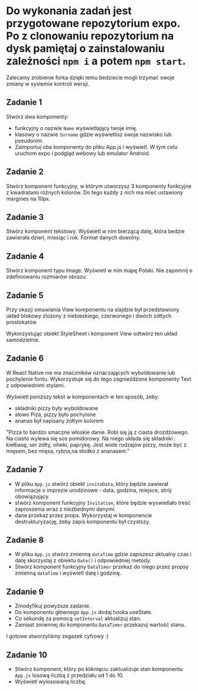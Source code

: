 # Do wykonania zadań jest przygotowane repozytorium expo. Po z clonowaniu repozytorium na dysk pamiętaj o zainstalowaniu zależności `npm i` a potem `npm start`.

Zalecamy zrobienie forka dzięki temu bedziecie mogli trzymać swoje zmiany w systemie kontroli wersji.

## Zadanie 1 

Stwórz dwa komponenty:

- funkcyjny o nazwie `Name` wyświetlający twoje imię.
- klasowy o nazwie `Surname` gdzie wyświetlisz swoje nazwisko lub pseudonim.
- Zaimportuj oba komponenty do pliku App.js i wyświetl. W tym celu uruchom expo i podgląd webowy lub emulator Android.

## Zadanie 2

Stwórz komponent funkcyjny, w którym utworzysz 3 komponenty funkcyjne z kwadratami różnych kolorów. Do tego każdy z nich ma mieć ustawiony margines na 10px. 

## Zadanie 3

Stwórz komponent tekstowy. Wyświetl w nim bierzącą datę, która bedzie zawierała dzień, miesiąc i rok. Format danych dowolny.

## Zadanie 4

Stwórz komponent typu Image. Wyświetl w nim mapę Polski. Nie zapomnij o zdefiniowaniu rozmiarów obrazu.

## Zadanie 5

Przy okazji omawiania View komponentu na slajdzie był przedstawiony układ blokowy zlożony z niebieskiego, czerwonego i dwóch zółtych prostokatów.

Wykorzystując obiekt StyleSheet i komponent View odtwórz ten układ samodzielnie.

## Zadanie 6 

W React Native nie ma znaczników oznaczających wyboldowanie lub pochylenie fontu. Wykorzystuje się do tego zagnieżdżone komponenty Text z odpowiednimi stylami.

Wyświetl poniższy tekst w komponentach w ten sposób, żeby:

- składniki pizzy były wyboldowane
- słowo Piza, pizzy było pochylone
- ananas był napisany żółtym kolorem

"Pizza to bardzo smaczne włoskie danie. Robi się ją z ciasta drożdżowego. Na ciasto wylewa się sos pomidorowy. Na niego układa się składniki : kiełbasę, ser żółty, oliwki, paprykę. Jest wiele rodzajów pizzy, może być z mięsem, bez mięsa, rybna,na słodko z ananasem."

## Zadanie 7

- W pliku `App.js` stwórz obiekt `inviteData`, który będzie zawierał informacje o imprezie urodzinowe - data, godzina, miejsce, strój obowiązujący.
- stwórz komponent funkcyjny `Invitation`, które będzie wyswietlało treść zaproszenia wraz z niezbednymi danymi. 
- dane przekaż przez props. Wykorzystaj w komponencie destrukturyzację, żeby zapis komponentu był czystszy.

## Zadanie 8

- W pliku `App.js` stwórz zmienną `dataTime` gdzie zapiszesz aktualny czas i datę skorzystaj z obiektu `Date()` i odpowiedniej metody.
- Stwórz komponent funkcyjny `DataTimer` przekaż do niego przez propsy zmienną `dataTime` i wyświetl datę i godzinę.

## Zadanie 9 

- Zmodyfikuj powyższe zadanie. 
- Do komponentu głównego `App.js` dodaj hooka useState. 
- Co sekundę za pomocą `setInterval` aktualizuj stan.
- Zamiast zmiennej do komponentu `DataTimer` przekazuj wartość stanu.

I gotowe stworzyliśmy zegazek cyfrowy :)

## Zadanie 10

- Stwórz komponent, który po kliknięciu zaktualizuje stan komponentu `App.js` losową liczbą z przedziału od 1 do 10.
- Wyświetl wylosowaną liczbę.
